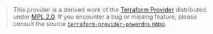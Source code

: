 > This provider is a derived work of the [Terraform Provider](https://github.com/gonzolino/terraform-provider-powerdns)
> distributed under [MPL 2.0](https://www.mozilla.org/en-US/MPL/2.0/). If you encounter a bug or missing feature,
> please consult the source [`terraform-provider-powerdns` repo](https://github.com/gonzolino/terraform-provider-powerdns/issues).
